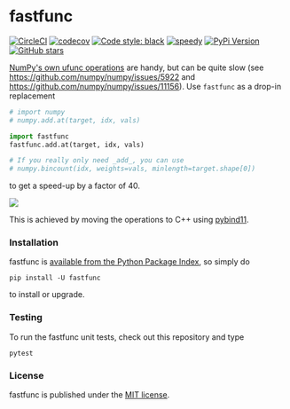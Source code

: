 # fastfunc

[![CircleCI](https://img.shields.io/circleci/project/github/nschloe/fastfunc/master.svg?style=flat-square)](https://circleci.com/gh/nschloe/fastfunc/tree/master)
[![codecov](https://img.shields.io/codecov/c/github/nschloe/fastfunc.svg?style=flat-square)](https://codecov.io/gh/nschloe/fastfunc)
[![Code style: black](https://img.shields.io/badge/code%20style-black-000000.svg?style=flat-square)](https://github.com/ambv/black)
[![speedy](https://img.shields.io/badge/speedy-gonzales-ff69b4.svg?style=flat-square)](https://github.com/nschloe/fastfunc)
[![PyPi Version](https://img.shields.io/pypi/v/fastfunc.svg?style=flat-square)](https://pypi.org/project/fastfunc)
[![GitHub stars](https://img.shields.io/github/stars/nschloe/fastfunc.svg?style=flat-square&logo=github&label=Stars&logoColor=white)](https://github.com/nschloe/fastfunc)

[NumPy's own ufunc
operations](https://docs.scipy.org/doc/numpy/reference/generated/numpy.ufunc.at.html)
are handy, but can be quite slow (see https://github.com/numpy/numpy/issues/5922 and
https://github.com/numpy/numpy/issues/11156).  Use `fastfunc` as a drop-in replacement
```python
# import numpy
# numpy.add.at(target, idx, vals)

import fastfunc
fastfunc.add.at(target, idx, vals)

# If you really only need _add_, you can use
# numpy.bincount(idx, weights=vals, minlength=target.shape[0])
```
to get a speed-up by a factor of 40.

![](https://nschloe.github.io/fastfunc/add.png)

This is achieved by moving the operations to C++ using [pybind11](https://github.com/pybind/pybind11).

### Installation

fastfunc is [available from the Python Package
Index](https://pypi.org/project/fastfunc/), so simply do
```
pip install -U fastfunc
```
to install or upgrade.

### Testing

To run the fastfunc unit tests, check out this repository and type
```
pytest
```

### License

fastfunc is published under the [MIT license](https://en.wikipedia.org/wiki/MIT_License).

